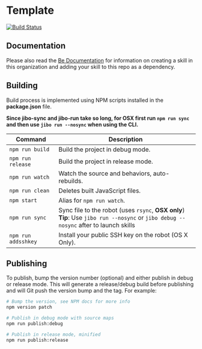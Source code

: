 # Template

[![Build
Status](http://jenkins.jibo.com/buildStatus/icon?job=template)](http://jenkins.jibo.com/view/Skills/job/template/)

## Documentation

Please also read the [Be Documentation](https://confluence.jibo.com/display/SKIL/Be+Documentation) for information on creating a skill in this organization and adding your skill to this repo as a dependency.

## Building

Build process is implemented using NPM scripts installed in the **package.json** file.

**Since jibo-sync and jibo-run take so long, for OSX first run `npm run sync` and then use `jibo run --nosync` when using the CLI.**

| Command | Description
|---|---|
|`npm run build` | Build the project in debug mode. |
|`npm run release` | Build the project in release mode. |
|`npm run watch` | Watch the source and behaviors, auto-rebuilds. |
|`npm run clean` | Deletes built JavaScript files. |
|`npm start` | Alias for `npm run watch`. |
|`npm run sync` | Sync file to the robot (uses `rsync`, **OSX only**)</br> **Tip**: Use `jibo run --nosync` or `jibo debug --nosync` after to launch skills |
|`npm run addsshkey` | Install your public SSH key on the robot (OS X Only). |

## Publishing

To publish, bump the version number (optional) and either publish in debug or release mode. This will generate a release/debug build before publishing and will Git push the version bump and the tag. For example:

```bash
# Bump the version, see NPM docs for more info
npm version patch

# Publish in debug mode with source maps
npm run publish:debug

# Publish in release mode, minified
npm run publish:release
```
